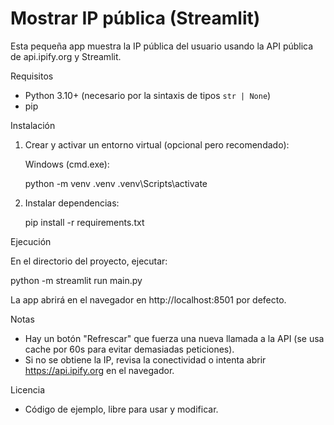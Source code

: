 # Mostrar IP pública (Streamlit)

Esta pequeña app muestra la IP pública del usuario usando la API pública de api.ipify.org y Streamlit.

Requisitos
- Python 3.10+ (necesario por la sintaxis de tipos `str | None`)
- pip

Instalación
1. Crear y activar un entorno virtual (opcional pero recomendado):

   Windows (cmd.exe):

   python -m venv .venv
   .venv\Scripts\activate

2. Instalar dependencias:

   pip install -r requirements.txt

Ejecución

En el directorio del proyecto, ejecutar:

   python -m streamlit run main.py

La app abrirá en el navegador en http://localhost:8501 por defecto.

Notas
- Hay un botón "Refrescar" que fuerza una nueva llamada a la API (se usa cache por 60s para evitar demasiadas peticiones).
- Si no se obtiene la IP, revisa la conectividad o intenta abrir https://api.ipify.org en el navegador.

Licencia
- Código de ejemplo, libre para usar y modificar.
